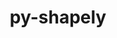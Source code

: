 ---
title: "py-shapely"
layout: cache
categories: [package, develop]
meta: {"versions": ["2.0.6"], "compilers": ["apple-clang@=15.0.0", "gcc@=13.2.0"], "oss": ["ubuntu24.04", "ventura"], "platforms": ["darwin", "linux"], "targets": ["aarch64", "x86_64_v3"], "stacks": ["ml-darwin-aarch64-mps", "ml-linux-aarch64-cpu", "ml-linux-aarch64-cuda", "ml-linux-x86_64-cpu", "ml-linux-x86_64-cuda", "root"], "num_specs": 8, "num_specs_by_stack": {"ml-darwin-aarch64-mps": 2, "root": 8, "ml-linux-aarch64-cuda": 3, "ml-linux-aarch64-cpu": 3, "ml-linux-x86_64-cuda": 3, "ml-linux-x86_64-cpu": 3}}
spec_details: [{"hash": "c5eoxf5m3pem7tkkehciayzkhstyuxv2", "compiler": "apple-clang@=15.0.0", "versions": ["2.0.6"], "os": "ventura", "platform": "darwin", "target": "aarch64", "variants": ["build_system=python_pip"], "stacks": ["ml-darwin-aarch64-mps", "root"], "size": "-", "tarball": "https://binaries.spack.io/develop/build_cache/darwin-ventura-aarch64/apple-clang-15.0.0/py-shapely-2.0.6/darwin-ventura-aarch64-apple-clang-15.0.0-py-shapely-2.0.6-c5eoxf5m3pem7tkkehciayzkhstyuxv2.spack"}, {"hash": "k7rge4bztbicz7xsjfgkcup52mof36re", "compiler": "apple-clang@=15.0.0", "versions": ["2.0.6"], "os": "ventura", "platform": "darwin", "target": "aarch64", "variants": ["build_system=python_pip"], "stacks": ["ml-darwin-aarch64-mps", "root"], "size": "-", "tarball": "https://binaries.spack.io/develop/build_cache/darwin-ventura-aarch64/apple-clang-15.0.0/py-shapely-2.0.6/darwin-ventura-aarch64-apple-clang-15.0.0-py-shapely-2.0.6-k7rge4bztbicz7xsjfgkcup52mof36re.spack"}, {"hash": "a2s5dksqpr2lrsnntqiqzxwzte637opt", "compiler": "gcc@=13.2.0", "versions": ["2.0.6"], "os": "ubuntu24.04", "platform": "linux", "target": "aarch64", "variants": ["build_system=python_pip"], "stacks": ["ml-linux-aarch64-cuda", "ml-linux-aarch64-cpu", "root"], "size": "-", "tarball": "https://binaries.spack.io/develop/build_cache/linux-ubuntu24.04-aarch64/gcc-13.2.0/py-shapely-2.0.6/linux-ubuntu24.04-aarch64-gcc-13.2.0-py-shapely-2.0.6-a2s5dksqpr2lrsnntqiqzxwzte637opt.spack"}, {"hash": "bv7754dbuwz6y5xvqoj6qmghn3nmfryt", "compiler": "gcc@=13.2.0", "versions": ["2.0.6"], "os": "ubuntu24.04", "platform": "linux", "target": "aarch64", "variants": ["build_system=python_pip"], "stacks": ["ml-linux-aarch64-cuda", "ml-linux-aarch64-cpu", "root"], "size": "-", "tarball": "https://binaries.spack.io/develop/build_cache/linux-ubuntu24.04-aarch64/gcc-13.2.0/py-shapely-2.0.6/linux-ubuntu24.04-aarch64-gcc-13.2.0-py-shapely-2.0.6-bv7754dbuwz6y5xvqoj6qmghn3nmfryt.spack"}, {"hash": "nuk4gjsom6sk6j233dt76wcgevp7sa6t", "compiler": "gcc@=13.2.0", "versions": ["2.0.6"], "os": "ubuntu24.04", "platform": "linux", "target": "aarch64", "variants": ["build_system=python_pip"], "stacks": ["ml-linux-aarch64-cuda", "ml-linux-aarch64-cpu", "root"], "size": "-", "tarball": "https://binaries.spack.io/develop/build_cache/linux-ubuntu24.04-aarch64/gcc-13.2.0/py-shapely-2.0.6/linux-ubuntu24.04-aarch64-gcc-13.2.0-py-shapely-2.0.6-nuk4gjsom6sk6j233dt76wcgevp7sa6t.spack"}, {"hash": "3kksc6i77rmzf7ptl3x6crtgcrgca4bw", "compiler": "gcc@=13.2.0", "versions": ["2.0.6"], "os": "ubuntu24.04", "platform": "linux", "target": "x86_64_v3", "variants": ["build_system=python_pip"], "stacks": ["ml-linux-x86_64-cuda", "ml-linux-x86_64-cpu", "root"], "size": "-", "tarball": "https://binaries.spack.io/develop/build_cache/linux-ubuntu24.04-x86_64_v3/gcc-13.2.0/py-shapely-2.0.6/linux-ubuntu24.04-x86_64_v3-gcc-13.2.0-py-shapely-2.0.6-3kksc6i77rmzf7ptl3x6crtgcrgca4bw.spack"}, {"hash": "s57lepcdggvqtp3j52lhcb6yyy6mmecd", "compiler": "gcc@=13.2.0", "versions": ["2.0.6"], "os": "ubuntu24.04", "platform": "linux", "target": "x86_64_v3", "variants": ["build_system=python_pip"], "stacks": ["ml-linux-x86_64-cuda", "ml-linux-x86_64-cpu", "root"], "size": "-", "tarball": "https://binaries.spack.io/develop/build_cache/linux-ubuntu24.04-x86_64_v3/gcc-13.2.0/py-shapely-2.0.6/linux-ubuntu24.04-x86_64_v3-gcc-13.2.0-py-shapely-2.0.6-s57lepcdggvqtp3j52lhcb6yyy6mmecd.spack"}, {"hash": "xx4kebbgi2evxa4u7ryvoh45w6q32l42", "compiler": "gcc@=13.2.0", "versions": ["2.0.6"], "os": "ubuntu24.04", "platform": "linux", "target": "x86_64_v3", "variants": ["build_system=python_pip"], "stacks": ["ml-linux-x86_64-cuda", "ml-linux-x86_64-cpu", "root"], "size": "-", "tarball": "https://binaries.spack.io/develop/build_cache/linux-ubuntu24.04-x86_64_v3/gcc-13.2.0/py-shapely-2.0.6/linux-ubuntu24.04-x86_64_v3-gcc-13.2.0-py-shapely-2.0.6-xx4kebbgi2evxa4u7ryvoh45w6q32l42.spack"}]
---